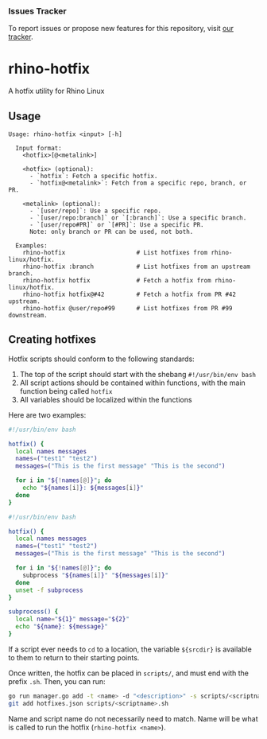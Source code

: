 ### Issues Tracker

To report issues or propose new features for this repository, visit [our tracker](https://github.com/rhino-linux/tracker).

# rhino-hotfix
A hotfix utility for Rhino Linux

## Usage

```
Usage: rhino-hotfix <input> [-h]                                                                                

  Input format:
    <hotfix>[@<metalink>]

    <hotfix> (optional):  
      - `hotfix`: Fetch a specific hotfix.  
      - `hotfix@<metalink>`: Fetch from a specific repo, branch, or PR.  

    <metalink> (optional):  
      - `[user/repo]`: Use a specific repo.  
      - `[user/repo:branch]` or `[:branch]`: Use a specific branch.  
      - `[user/repo#PR]` or `[#PR]`: Use a specific PR. 
      Note: only branch or PR can be used, not both. 

  Examples:
    rhino-hotfix                    # List hotfixes from rhino-linux/hotfix. 
    rhino-hotfix :branch            # List hotfixes from an upstream branch.
    rhino-hotfix hotfix             # Fetch a hotfix from rhino-linux/hotfix.
    rhino-hotfix hotfix@#42         # Fetch a hotfix from PR #42 upstream.
    rhino-hotfix @user/repo#99      # List hotfixes from PR #99 downstream.
```

## Creating hotfixes

Hotfix scripts should conform to the following standards:
1. The top of the script should start with the shebang `#!/usr/bin/env bash`
2. All script actions should be contained within functions, with the main function being called `hotfix`
3. All variables should be localized within the functions

Here are two examples:
```bash
#!/usr/bin/env bash

hotfix() {
  local names messages
  names=("test1" "test2")
  messages=("This is the first message" "This is the second")

  for i in "${!names[@]}"; do
    echo "${names[i]}: ${messages[i]}"
  done
}
```

```bash
#!/usr/bin/env bash

hotfix() {
  local names messages
  names=("test1" "test2")
  messages=("This is the first message" "This is the second")

  for i in "${!names[@]}"; do
    subprocess "${names[i]}" "${messages[i]}"
  done
  unset -f subprocess
}

subprocess() {
  local name="${1}" message="${2}"
  echo "${name}: ${message}"
}
```

If a script ever needs to `cd` to a location, the variable `${srcdir}` is available to them to return to their starting points.

Once written, the hotfix can be placed in `scripts/`, and must end with the prefix `.sh`. Then, you can run:
```bash
go run manager.go add -t <name> -d "<description>" -s scripts/<scriptname>.sh
git add hotfixes.json scripts/<scriptname>.sh
```
Name and script name do not necessarily need to match. Name will be what is called to run the hotfix (`rhino-hotfix <name>`).
